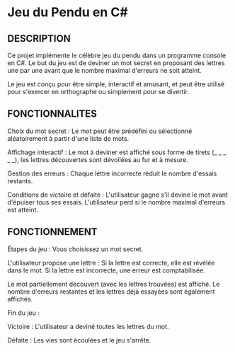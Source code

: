 # Jeu du Pendu en C#

## DESCRIPTION

Ce projet implémente le célèbre jeu du pendu dans un programme console en C#. Le but du jeu est de deviner un mot secret en proposant des lettres une par une avant que le nombre maximal d'erreurs ne soit atteint.

Le jeu est conçu pour être simple, interactif et amusant, et peut être utilisé pour s'exercer en orthographe ou simplement pour se divertir.

## FONCTIONNALITES

Choix du mot secret : Le mot peut être prédéfini ou sélectionné aléatoirement à partir d'une liste de mots.

Affichage interactif : Le mot à deviner est affiché sous forme de tirets (_ _ _ _ _), les lettres découvertes sont dévoilées au fur et à mesure.

Gestion des erreurs : Chaque lettre incorrecte réduit le nombre d'essais restants.

Conditions de victoire et défaite :
    L'utilisateur gagne s'il devine le mot avant d'épuiser tous ses essais.
    L'utilisateur perd si le nombre maximal d'erreurs est atteint.

## FONCTIONNEMENT

Étapes du jeu : Vous choisissez un mot secret.
 
L'utilisateur propose une lettre : 
    Si la lettre est correcte, elle est révélée dans le mot.
    Si la lettre est incorrecte, une erreur est comptabilisée.
        
Le mot partiellement découvert (avec les lettres trouvées) est affiché.
Le nombre d'erreurs restantes et les lettres déjà essayées sont également affichés.

Fin du jeu :

Victoire : L'utilisateur a deviné toutes les lettres du mot.

Défaite : Les vies sont écoulées et le jeu s'arrête.
